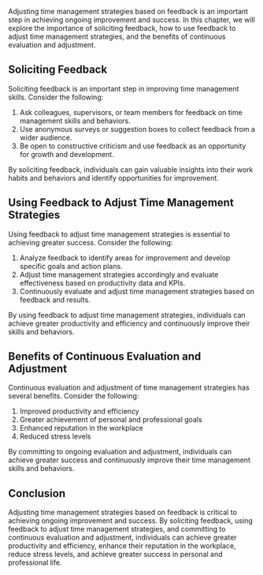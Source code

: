 
Adjusting time management strategies based on feedback is an important step in achieving ongoing improvement and success. In this chapter, we will explore the importance of soliciting feedback, how to use feedback to adjust time management strategies, and the benefits of continuous evaluation and adjustment.

Soliciting Feedback
-------------------

Soliciting feedback is an important step in improving time management skills. Consider the following:

1. Ask colleagues, supervisors, or team members for feedback on time management skills and behaviors.
2. Use anonymous surveys or suggestion boxes to collect feedback from a wider audience.
3. Be open to constructive criticism and use feedback as an opportunity for growth and development.

By soliciting feedback, individuals can gain valuable insights into their work habits and behaviors and identify opportunities for improvement.

Using Feedback to Adjust Time Management Strategies
---------------------------------------------------

Using feedback to adjust time management strategies is essential to achieving greater success. Consider the following:

1. Analyze feedback to identify areas for improvement and develop specific goals and action plans.
2. Adjust time management strategies accordingly and evaluate effectiveness based on productivity data and KPIs.
3. Continuously evaluate and adjust time management strategies based on feedback and results.

By using feedback to adjust time management strategies, individuals can achieve greater productivity and efficiency and continuously improve their skills and behaviors.

Benefits of Continuous Evaluation and Adjustment
------------------------------------------------

Continuous evaluation and adjustment of time management strategies has several benefits. Consider the following:

1. Improved productivity and efficiency
2. Greater achievement of personal and professional goals
3. Enhanced reputation in the workplace
4. Reduced stress levels

By committing to ongoing evaluation and adjustment, individuals can achieve greater success and continuously improve their time management skills and behaviors.

Conclusion
----------

Adjusting time management strategies based on feedback is critical to achieving ongoing improvement and success. By soliciting feedback, using feedback to adjust time management strategies, and committing to continuous evaluation and adjustment, individuals can achieve greater productivity and efficiency, enhance their reputation in the workplace, reduce stress levels, and achieve greater success in personal and professional life.
